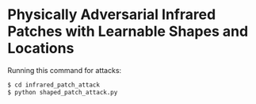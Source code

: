 # Physically Adversarial Infrared Patches with Learnable Shapes and Locations


Running this command for attacks:
```bash
$ cd infrared_patch_attack
$ python shaped_patch_attack.py
```
